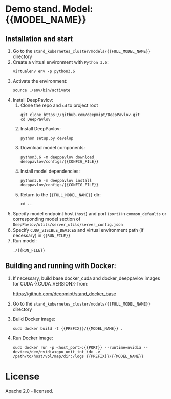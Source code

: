 # Demo stand. Model: {{MODEL_NAME}}

## Installation and start
1. Go to the `stand_kubernetes_cluster/models/{{FULL_MODEL_NAME}}` directory
2. Create a virtual environment with `Python 3.6`:
    ```
    virtualenv env -p python3.6
    ```
3. Activate the environment:
    ```
    source ./env/bin/activate
    ```
4. Install DeepPavlov:
    1. Clone the repo and `cd` to project root
        ```
        git clone https://github.com/deepmipt/DeepPavlov.git
        cd DeepPavlov
        ```
    2. Install DeepPavlov:
        ```
        python setup.py develop
        ```
    3. Download model components:
        ```
        python3.6 -m deeppavlov download deeppavlov/configs/{{CONFIG_FILE}}
        ```
    4. Install model dependencies:
        ```
        python3.6 -m deeppavlov install deeppavlov/configs/{{CONFIG_FILE}}
        ```
    5. Return to the `{{FULL_MODEL_NAME}}` dir:
        ```
        cd ..
        ```
5. Specify model endpoint host (`host`) and port (`port`) in `common_defaults` or corresponding model section of `DeepPavlov/utils/server_utils/server_config.json`
6. Specify `CUDA_VISIBLE_DEVICES` and virtual environment path (if necessary) in `{{RUN_FILE}}`
7. Run model:
    ```
    ./{{RUN_FILE}}
    ```

## Building and running with Docker:
1. If necessary, build base docker_cuda and docker_deeppavlov images for CUDA {{CUDA_VERSION}} from:

   https://github.com/deepmipt/stand_docker_base
  
2. Go to the `stand_kubernetes_cluster/models/{{FULL_MODEL_NAME}}` directory

3. Build Docker image:
   ```
   sudo docker build -t {{PREFIX}}/{{MODEL_NAME}} .
   ```
4. Run Docker image:
   ```
   sudo docker run -p <host_port>:{{PORT}} --runtime=nvidia --device=/dev/nvidia<gpu_unit_int_id> -v /path/to/host/vol/map/dir:/logs {{PREFIX}}/{{MODEL_NAME}}
   ```

# License

Apache 2.0 - licensed.